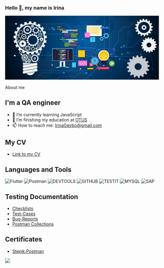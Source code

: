 ### Hello 👋, my name is Irina
![Header](https://github.com/IrinaGeybo/IrinaGeybo/blob/main/assets/photo_2023-02-07_11-23-36.jpg)

About me

## I'm a QA engineer
- 🌱 I’m currently learning JavaScript
- 🌱 I’m finishing my education at [OTUS](https://otus.ru/lessons/qa-engineer/)
- 📫 How to reach me: IrinaGeybo@gmail.com 

## My CV
- [Link to my CV](https://drive.google.com/file/d/1JjsL0fgx1e1cLGDF91fRNnn2N9aqlGY7/view?usp=share_link) 


## Languages and Tools
![Flutter](https://img.shields.io/badge/-JIRA-090909?style=for-the-badge&logo=JIRA&logoColor=47C5FB)
![Postman](https://img.shields.io/badge/-Postman-090909?style=for-the-badge&logo=Postman&logoColor=#F76935)
![DEVTOOLS](https://img.shields.io/badge/-DEVTOOLS-090909?style=for-the-badge&logo=DEVTOOLS&logoColor=#F76935)
![GITHUB](https://img.shields.io/badge/-GitHUB-090909?style=for-the-badge&logo=Github&logoColor=#8CC4D7)
![TESTIT](https://img.shields.io/badge/-TESTIT-090909?style=for-the-badge&logo=TESTIT&logoColor=#8CC4D7)
![MYSQL](https://img.shields.io/badge/-MYSQL-090909?style=for-the-badge&logo=MYSQL&logoColor=#8CC4D7)
![SAP](https://img.shields.io/badge/-SAP-090909?style=for-the-badge&logo=SAP&logoColor=#8CC4D7)

## Testing Documentation
- [Checklists](https://docs.google.com/spreadsheets/d/15lVqTt_styrEg0-MRuniCpd_bXgSGQcLGtO9Ri-W8xg/edit?usp=share_link) 
- [Test-Cases](https://docs.google.com/spreadsheets/d/1j5mnzkIl84WekPnSe5BoLadkqvS9R4Dz4AxKAIf4QJ4/edit?usp=share_link)
- [Bug-Reports](https://docs.google.com/spreadsheets/d/1il8IZ4m30L_OcRr_GQUfDVwR3IxZTI6V7FVMZDfzfLU/edit?usp=share_link)
- [Postman Collections](https://drive.google.com/file/d/13hCyscntE7LowySHDZAlnjs4PCOO4phT/view?usp=share_link)


## Certificates
- [Stepik.Postman](https://drive.google.com/file/d/1tLdobibKd4xJz036RoBhC_Hchbqt7Fma/view?usp=share_link) 







![](https://komarev.com/ghpvc/?username=your-github-irinageybo)









